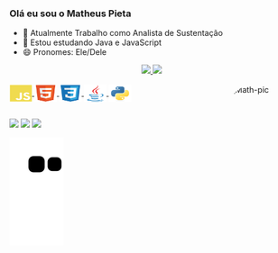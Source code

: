### Olá eu sou o Matheus Pieta

- 🔭 Atualmente Trabalho como Analista de Sustentação
- 🌱 Estou estudando Java e JavaScript
- 😄 Pronomes: Ele/Dele

<div align="center">
  <a href="https://github.com/MatheusPieta">
  <img width="50%" src="https://github-readme-stats.vercel.app/api?username=MatheusPieta&show_icons=true&theme=dark&include_all_commits=true&count_private=true"/>
  <img width="50%" src="https://github-readme-stats.vercel.app/api/top-langs/?username=MatheusPieta&layout=compact&langs_count=7&theme=dark"/>
</div>
<div style="display: inline_block"><br>
  <img align="center" alt="Math-Js" height="30" width="40" src="https://raw.githubusercontent.com/devicons/devicon/master/icons/javascript/javascript-plain.svg">
  <img align="center" alt="Math-HTML" height="30" width="40" src="https://raw.githubusercontent.com/devicons/devicon/master/icons/html5/html5-original.svg">
  <img align="center" alt="Math-CSS" height="30" width="40" src="https://raw.githubusercontent.com/devicons/devicon/master/icons/css3/css3-original.svg">
  <img align="center" alt="Math-Python" height="30" width="40" src="https://raw.githubusercontent.com/devicons/devicon/master/icons/java/java-original.svg">
  <img align="center" alt="Math-Python" height="30" width="40" src="https://raw.githubusercontent.com/devicons/devicon/master/icons/python/python-original.svg">
  <img align="right" alt="Math-pic" height="120" width="120" style="border-radius:50px;" src="https://media.giphy.com/media/IaWMz9Ln8OWvf66z6k/giphy.gif">
</div>

##

<div> 
  <a href="https://instagram.com/matpieta" target="_blank"><img src="https://img.shields.io/badge/-Instagram-%23E4405F?style=for-the-badge&logo=instagram&logoColor=white" target="_blank"></a>
  <a href = "mailto:matheus_pieta@hotmail.com"><img src="https://img.shields.io/badge/Microsoft_Outlook-0078D4?style=for-the-badge&logo=microsoft-outlook&logoColor=white" target="_blank"></a>
  <a href="https://www.linkedin.com/in/matheus-pieta" target="_blank"><img src="https://img.shields.io/badge/-LinkedIn-%230077B5?style=for-the-badge&logo=linkedin&logoColor=white" target="_blank"></a> 
 
  ![Snake animation](https://github.com/MatheusPieta/MatheusPieta/blob/output/github-contribution-grid-snake.svg)
 
</div>
